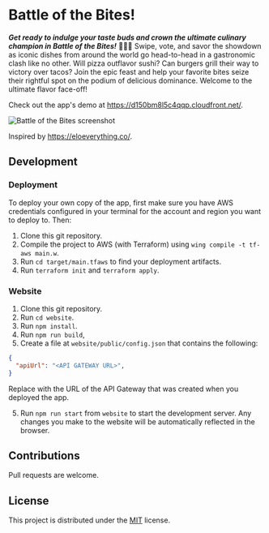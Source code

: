 # Battle of the Bites!

**_Get ready to indulge your taste buds and crown the ultimate culinary champion in Battle of the Bites!_** 🍔🍕🍣
Swipe, vote, and savor the showdown as iconic dishes from around the world go head-to-head in a gastronomic clash like no other.
Will pizza outflavor sushi?
Can burgers grill their way to victory over tacos?
Join the epic feast and help your favorite bites seize their rightful spot on the podium of delicious dominance.
Welcome to the ultimate flavor face-off!

Check out the app's demo at https://d150bm8l5c4qqp.cloudfront.net/.

![Battle of the Bites screenshot](screenshot.png)

Inspired by https://eloeverything.co/.

## Development

### Deployment

To deploy your own copy of the app, first make sure you have AWS credentials configured in your terminal for the account and region you want to deploy to.
Then:

1. Clone this git repository.
2. Compile the project to AWS (with Terraform) using `wing compile -t tf-aws main.w`.
3. Run `cd target/main.tfaws` to find your deployment artifacts.
4. Run `terraform init` and `terraform apply`.

### Website

1. Clone this git repository.
2. Run `cd website`.
3. Run `npm install`.
4. Run `npm run build`,
5. Create a file at `website/public/config.json` that contains the following:

```json
{
  "apiUrl": "<API GATEWAY URL>",
}
```

Replace <API GATEWAY URL> with the URL of the API Gateway that was created when you deployed the app.

5. Run `npm run start` from `website` to start the development server. Any changes you make to the website will be automatically reflected in the browser.

## Contributions

Pull requests are welcome.

## License

This project is distributed under the [MIT](./LICENSE) license.
